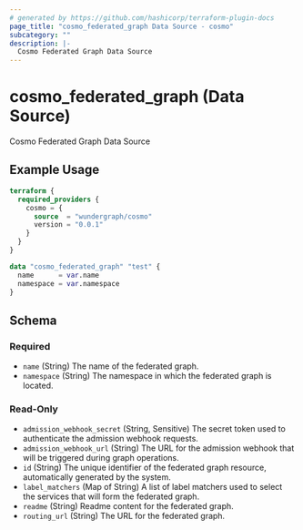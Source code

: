 ```yaml
---
# generated by https://github.com/hashicorp/terraform-plugin-docs
page_title: "cosmo_federated_graph Data Source - cosmo"
subcategory: ""
description: |-
  Cosmo Federated Graph Data Source
---
```


# cosmo_federated_graph (Data Source)

Cosmo Federated Graph Data Source

## Example Usage

```terraform
terraform {
  required_providers {
    cosmo = {
      source  = "wundergraph/cosmo"
      version = "0.0.1"
    }
  }
}

data "cosmo_federated_graph" "test" {
  name      = var.name
  namespace = var.namespace
}
```

<!-- schema generated by tfplugindocs -->
## Schema

### Required

- `name` (String) The name of the federated graph.
- `namespace` (String) The namespace in which the federated graph is located.

### Read-Only

- `admission_webhook_secret` (String, Sensitive) The secret token used to authenticate the admission webhook requests.
- `admission_webhook_url` (String) The URL for the admission webhook that will be triggered during graph operations.
- `id` (String) The unique identifier of the federated graph resource, automatically generated by the system.
- `label_matchers` (Map of String) A list of label matchers used to select the services that will form the federated graph.
- `readme` (String) Readme content for the federated graph.
- `routing_url` (String) The URL for the federated graph.
